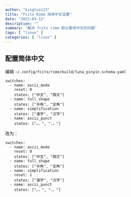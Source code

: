 ```yaml
---
author: "kingtuo123"
title: "Fcitx Rime 简体中文设置"
date: "2023-03-12"
description: ""
summary: "解决 fcitx rime 默认繁体中文的问题"
tags: [ "linux" ]
categories: [ "linux" ]
---
```


## 配置简体中文

编辑 `~/.config/fcitx/rime/build/luna_pinyin.schema.yaml`

```
switches:
  - name: ascii_mode
    reset: 0
    states: ["中文", "西文"]
  - name: full_shape
    states: ["半角", "全角"]
  - name: simplification
    states: ["漢字", "汉字"]
  - name: ascii_punct
    states: ["。，", "．，"]
```

改为：

```
switches:
  - name: ascii_mode
    reset: 0
    states: ["中文", "西文"]
  - name: full_shape
    states: ["半角", "全角"]
  - name: simplification
    reset: 1
    states: ["漢字", "汉字"]
  - name: ascii_punct
    states: ["。，", "．，"]
```
